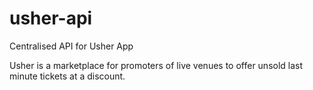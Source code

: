 # usher-api
Centralised API for Usher App

Usher is a marketplace for promoters of live venues to offer unsold last minute tickets at a discount.
